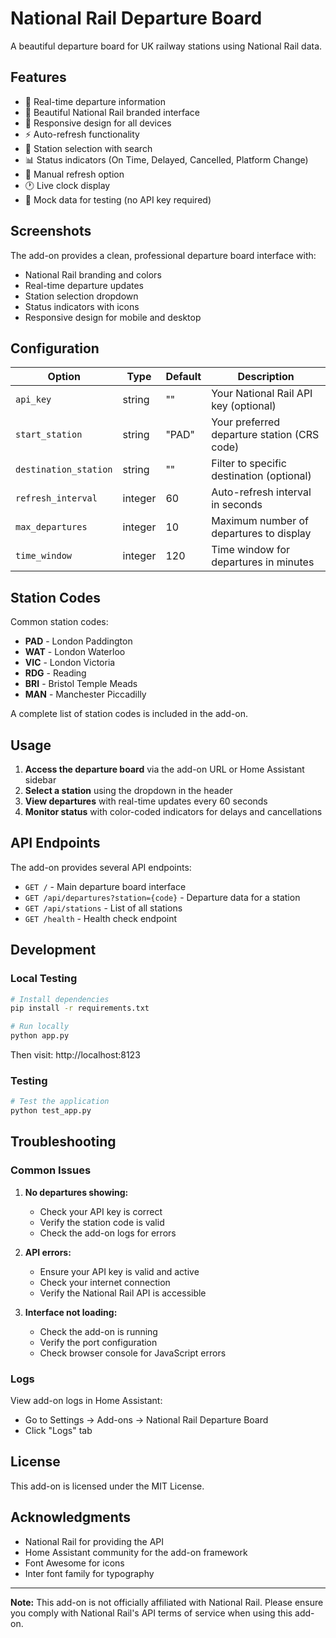 # National Rail Departure Board

A beautiful departure board for UK railway stations using National Rail data.

## Features

- 🚂 Real-time departure information
- 🎨 Beautiful National Rail branded interface
- 📱 Responsive design for all devices
- ⚡ Auto-refresh functionality
- 🎯 Station selection with search
- 📊 Status indicators (On Time, Delayed, Cancelled, Platform Change)
- 🔄 Manual refresh option
- 🕐 Live clock display
- 🧪 Mock data for testing (no API key required)

## Screenshots

The add-on provides a clean, professional departure board interface with:
- National Rail branding and colors
- Real-time departure updates
- Station selection dropdown
- Status indicators with icons
- Responsive design for mobile and desktop

## Configuration

| Option | Type | Default | Description |
|--------|------|---------|-------------|
| `api_key` | string | "" | Your National Rail API key (optional) |
| `start_station` | string | "PAD" | Your preferred departure station (CRS code) |
| `destination_station` | string | "" | Filter to specific destination (optional) |
| `refresh_interval` | integer | 60 | Auto-refresh interval in seconds |
| `max_departures` | integer | 10 | Maximum number of departures to display |
| `time_window` | integer | 120 | Time window for departures in minutes |

## Station Codes

Common station codes:
- **PAD** - London Paddington
- **WAT** - London Waterloo
- **VIC** - London Victoria
- **RDG** - Reading
- **BRI** - Bristol Temple Meads
- **MAN** - Manchester Piccadilly

A complete list of station codes is included in the add-on.

## Usage

1. **Access the departure board** via the add-on URL or Home Assistant sidebar
2. **Select a station** using the dropdown in the header
3. **View departures** with real-time updates every 60 seconds
4. **Monitor status** with color-coded indicators for delays and cancellations

## API Endpoints

The add-on provides several API endpoints:

- `GET /` - Main departure board interface
- `GET /api/departures?station={code}` - Departure data for a station
- `GET /api/stations` - List of all stations
- `GET /health` - Health check endpoint

## Development

### Local Testing

```bash
# Install dependencies
pip install -r requirements.txt

# Run locally
python app.py
```

Then visit: http://localhost:8123

### Testing

```bash
# Test the application
python test_app.py
```

## Troubleshooting

### Common Issues

1. **No departures showing:**
   - Check your API key is correct
   - Verify the station code is valid
   - Check the add-on logs for errors

2. **API errors:**
   - Ensure your API key is valid and active
   - Check your internet connection
   - Verify the National Rail API is accessible

3. **Interface not loading:**
   - Check the add-on is running
   - Verify the port configuration
   - Check browser console for JavaScript errors

### Logs

View add-on logs in Home Assistant:
- Go to Settings → Add-ons → National Rail Departure Board
- Click "Logs" tab

## License

This add-on is licensed under the MIT License.

## Acknowledgments

- National Rail for providing the API
- Home Assistant community for the add-on framework
- Font Awesome for icons
- Inter font family for typography

---

**Note:** This add-on is not officially affiliated with National Rail. Please ensure you comply with National Rail's API terms of service when using this add-on. 